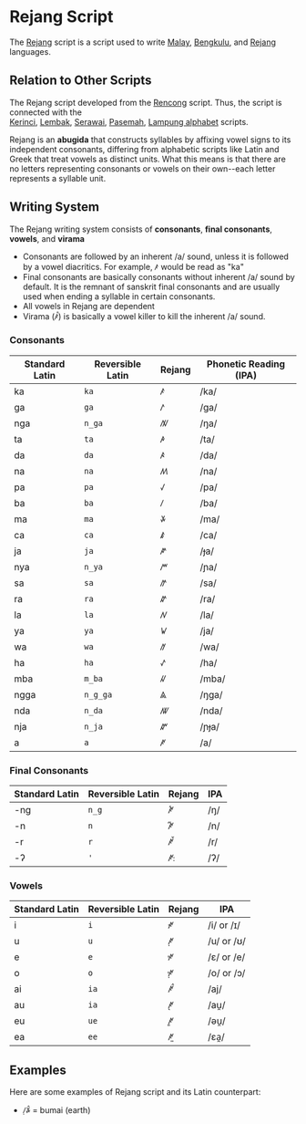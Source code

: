 
# Rejang Script

The [Rejang](https://en.wikipedia.org/wiki/Rejang_alphabet) script is a script used to write [Malay](https://en.wikipedia.org/wiki/Malay_language "Malay language"), [Bengkulu](https://en.wikipedia.org/wiki/Bengkulu_language "Bengkulu language"), and [Rejang](https://en.wikipedia.org/wiki/Rejang_language "Rejang language") languages.


## Relation to Other Scripts

The Rejang script developed from the [Rencong](https://en.wikipedia.org/wiki/Rencong_script "Rencong script") script. Thus, the script is connected with the [  
Kerinci](https://en.wikipedia.org/wiki/Kerinci_language "Kerinci language"),  [Lembak](https://en.wikipedia.org/w/index.php?title=Lembak&action=edit&redlink=1 "Lembak (page does not exist)"),  [Serawai](https://en.wikipedia.org/wiki/Serawai "Serawai"),  [Pasemah](https://en.wikipedia.org/w/index.php?title=Pasemah&action=edit&redlink=1 "Pasemah (page does not exist)"),  [Lampung alphabet](https://en.wikipedia.org/wiki/Lampung_alphabet "Lampung alphabet") scripts.

Rejang is an **abugida** that constructs syllables by affixing vowel signs to its independent consonants, differing from alphabetic scripts like Latin and Greek that treat vowels as distinct units. What this means is that there are no letters representing consonants or vowels on their own--each letter represents a syllable unit.


## Writing System
The Rejang writing system consists of **consonants**, **final consonants**, **vowels**, and **virama**

* Consonants are followed by an inherent /a/ sound, unless it is followed by a vowel diacritics. For example, ꤰ would be read as "ka"
* Final consonants are basically consonants without inherent /a/ sound by default. It is the remnant of sanskrit final consonants and are usually used when ending a syllable in certain consonants.
* All vowels in Rejang are dependent
* Virama (ꤰ꥓) is basically a vowel killer to kill the inherent /a/ sound.


### Consonants

| Standard Latin | Reversible Latin    | Rejang | Phonetic Reading (IPA) |
| ------- | ------- | ------- | --- |
| ka  | `ka` |   ꤰ      | /ka/ |
| ga  | `ga`      | ꤱ      | /ɡa/ |
| nga | `n_ga`     | ꤲ      | /ŋa/|
| ta | `ta`      | ꤳ      | /ta/|
| da | `da`      | ꤴ      | /da/|
| na | `na`      | ꤵ      | /na/|
| pa | `pa`      | ꤶ      | /pa/|
| ba | `ba`      | ꤷ      | /ba/|
| ma | `ma`      | ꤸ      | /ma/|
| ca | `ca`      | ꤹ      | /ca/|
| ja | `ja`      | ꤺ      | /ɟa/|
| nya | `n_ya`      | ꤻ      | /ɲa/|
| sa | `sa`      | ꤼ      | /sa/|
| ra | `ra`      | ꤽ      | /ra/|
| la | `la`      | ꤾ      | /la/|
| ya | `ya`      | ꤿ      | /ja/|
| wa | `wa`      | ꥀ      | /wa/|
| ha | `ha`      | ꥁ      | /ha/|
| mba | `m_ba`      | ꥂ      | /mba/|
| ngga | `n_g_ga`      | ꥃ      | /ŋga/|
| nda | `n_da`      | ꥄ      | /nda/|
| nja | `n_ja`      | ꥅ      | /ɲɟa/|
| a | `a`      | ꥆ    | /a/|

### Final Consonants

| Standard Latin | Reversible Latin | Rejang | IPA |
| ------- | ------- | ------- | --- |
| -ng        | `n_g`       | ꥆꥏ| /ŋ/ |
| -n        | `n`       | ꥆꥐ | /n/ |
| -r        | `r`       | ꥆꥑ | /r/ |
| -ʔ        | `'`       |ꥆꥒ| /ʔ/ |

### Vowels

| Standard Latin | Reversible Latin | Rejang | IPA |
| ------- | ------- | ------- | --- |
| i        | `i`       | ꥆꥇ | /i/ or /ɪ/ |
| u        | `u`       | ꥆꥈ  | /u/ or /ʊ/ |
| e        | `e`       |ꥆꥉ  | /ɛ/ or /e/ |
| o        | `o`       |ꥆꥋ | /o/ or /ɔ/ |
| ai        | `ia`       |ꥆꥊ| /aj/ |
| au        | `ia`       | ꥆꥌ | /au̯/ |
| eu        | `ue`       | ꥆꥍ  | /əu̯/ |
| ea        | `ee`       |  ꥆꥎ | /ɛa̯/ |





## Examples

Here are some examples of Rejang script and its Latin counterpart:

* ꤷꥈꤸꥊ    = bumai (earth)
